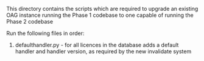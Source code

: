 This directory contains the scripts which are required to upgrade an existing OAG instance running the Phase 1 codebase to one capable of running the Phase 2 codebase

Run the following files in order:

1. defaulthandler.py - for all licences in the database adds a default handler and handler version, as required by the new invalidate system
